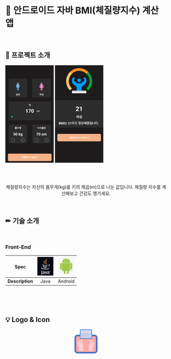 # 📱 안드로이드 자바 BMI(체질량지수) 계산 앱


</br>

## 📌 프로젝트 소개



<img width="30%"  src="https://github.com/frame-creator/stackimage/blob/master/reademe/bmiscreen1.png?raw=true"> <img width="30%"  src="https://github.com/frame-creator/stackimage/blob/master/reademe/bmiscreen2.png?raw=true"> 
<p></p>



</br>

</br>

<div align="center">
	

  체질량지수는 자신의 몸무게(kg)를 키의 제곱(m)으로 나눈 값입니다. 체질량 지수를 계산해보고 건강도 챙기세요.
	
</div>

</br>



## ✏ 기술 소개

</br>

### Front-End

| Spec | <img width= 50 src="https://github.com/frame-creator/stackimage/blob/master/stackimg/java.png?raw=true"> | <img width= 50 src="https://github.com/frame-creator/stackimage/blob/master/stackimg/android.png?raw=true"> | 
| :--: | :--: | :--: | 
| **Description** | Java | Android |

</br>

</br>

<br/>

##  💡 Logo & Icon




<p align="center"><img width="15%"  src="https://github.com/frame-creator/stackimage/blob/master/reademe/bmilo1.png?raw=true"></p>

